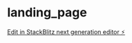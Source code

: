 # landing_page

[Edit in StackBlitz next generation editor ⚡️](https://stackblitz.com/~/github.com/manojsaharan01/landing_page)